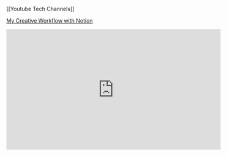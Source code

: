  [[Youtube Tech Channels]]

[My Creative Workflow with Notion](https://www.youtube.com/watch?v=uJgv0XQOehs)

<iframe width="560" height="315" src="https://www.youtube.com/embed/uJgv0XQOehs" title="YouTube video player" frameborder="0" allow="accelerometer; autoplay; clipboard-write; encrypted-media; gyroscope; picture-in-picture" allowfullscreen></iframe>
